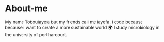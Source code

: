 # About-me

My name Toboulayefa but my friends call me layefa. 
I code because because i want to create a more sustainable world 🌍
I study microbiology in the university of port harcourt.
